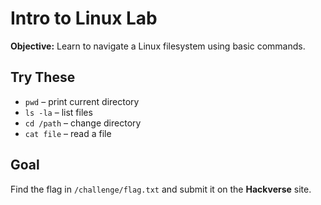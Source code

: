 # Intro to Linux Lab


**Objective:** Learn to navigate a Linux filesystem using basic commands.


## Try These
- `pwd` – print current directory
- `ls -la` – list files
- `cd /path` – change directory
- `cat file` – read a file


## Goal
Find the flag in `/challenge/flag.txt` and submit it on the **Hackverse** site.
